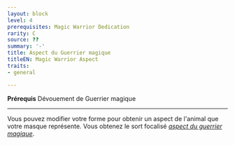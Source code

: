 ```yaml
---
layout: block
level: 4
prerequisites: Magic Warrior Dedication
rarity: C
source: ??
summary: '-'
title: Aspect du Guerrier magique
titleEN: Magic Warrior Aspect
traits:
- general

---
```


<p><span id="ctl00_MainContent_DetailedOutput"><strong>Prérequis</strong> Dévouement de Guerrier magique<br></span></p>
<hr>
<p>Vous pouvez modifier votre forme pour obtenir un aspect de l'animal que votre masque représente. Vous obtenez le sort focalisé <a href="https://2e.aonprd.com/Spells.aspx?ID=547"><em>aspect du guerrier magique</em></a>.&nbsp;</p>